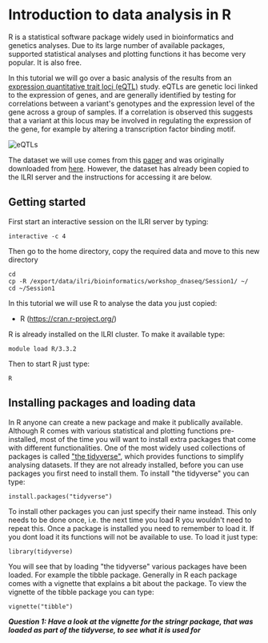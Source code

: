 # Introduction to data analysis in R

R is a statistical software package widely used in bioinformatics and genetics analyses. Due to its large number of available packages, supported statistical analyses and plotting functions it has become very popular. It is also free.

In this tutorial we will go over a basic analysis of the results from an [expression quantitative trait loci (eQTL)](https://en.wikipedia.org/wiki/Expression_quantitative_trait_loci) study. eQTLs are genetic loci linked to the expression of genes, and are generally identified by testing for correlations between a variant's genotypes and the expression level of the gene across a group of samples. If a correlation is observed this suggests that a variant at this locus may be involved in regulating the expression of the gene, for example by altering a transcription factor binding motif.

![eQTLs](https://ars.els-cdn.com/content/image/1-s2.0-S0925443914001112-gr1.jpg)

The dataset we will use comes from this [paper](https://www.ncbi.nlm.nih.gov/pmc/articles/PMC3918453/) and was originally downloaded from [here](https://www.ebi.ac.uk/Tools/geuvadis-das/). However, the dataset has already been copied to the ILRI server and the instructions for accessing it are below.

## Getting started
First start an interactive session on the ILRI server by typing:

```
interactive -c 4
```
Then go to the home directory, copy the required data and move to this new directory
```
cd
cp -R /export/data/ilri/bioinformatics/workshop_dnaseq/Session1/ ~/
cd ~/Session1
```

In this tutorial we will use R to analyse the data you just copied:
*	R (https://cran.r-project.org/)

R is already installed on the ILRI cluster. To make it available type:
```
module load R/3.3.2
```
Then to start R just type:
```
R
```

## Installing packages and loading data
In R anyone can create a new package and make it publically available. Although R comes with various statistical and plotting functions pre-installed, most of the time you will want to install extra packages that come with different functionalities. One of the most widely used collections of packages is called ["the tidyverse"](https://www.tidyverse.org/), which provides functions to simplify analysing datasets. 
If they are not already installed, before you can use packages you first need to install them. To install "the tidyverse" you can type:
```
install.packages("tidyverse")
```
To install other packages you can just specify their name instead. This only needs to be done once, i.e. the next time you load R you wouldn't need to repeat this. 
Once a package is installed you need to remember to load it. If you dont load it its functions will not be available to use. To load it just type:
```
library(tidyverse)
```
You will see that by loading "the tidyverse" various packages have been loaded. For example the tibble package. Generally in R each package comes with a vignette that explains a bit about the package. To view the vignette of the tibble package you can type:
```
vignette("tibble")
```
**_Question 1: Have a look at the vignette for the stringr package, that was loaded as part of the tidyverse, to see what it is used for_**
